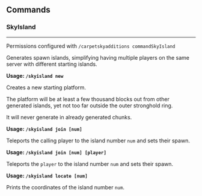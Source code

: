 ## Commands

### SkyIsland ###

----
Permissions configured with ```/carpetskyadditions commandSkyIsland```

Generates spawn islands, simplifying having multiple players on the same server with different starting islands.

**Usage: `/skyisland new`**

Creates a new starting platform.

The platform will be at least a few thousand blocks out from other generated islands,
yet not too far outside the outer stronghold ring.

It will never generate in already generated chunks.

**Usage: `/skyisland join [num]`**

Teleports the calling player to the island number `num` and sets their spawn.

**Usage: `/skyisland join [num] [player]`**

Teleports the `player` to the island number `num` and sets their spawn.

**Usage: `/skyisland locate [num]`**

Prints the coordinates of the island number `num`.
